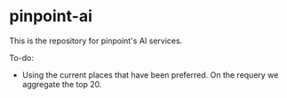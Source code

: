 # pinpoint-ai
This is the repository for pinpoint's AI services.

To-do:
- Using the current places that have been preferred. On the requery we aggregate the top 20. 